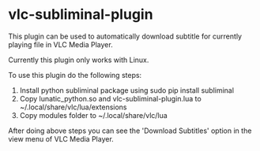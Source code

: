 # vlc-subliminal-plugin
This plugin can be used to automatically download subtitle for currently playing file in VLC Media Player.

Currently this plugin only works with Linux.

To use this plugin do the following steps:

1. Install python subliminal package using sudo pip install subliminal
2. Copy lunatic_python.so and vlc-subliminal-plugin.lua to ~/.local/share/vlc/lua/extensions
3. Copy modules folder to ~/.local/share/vlc/lua

After doing above steps you can see the 'Download Subtitles' option in the view menu of VLC Media Player.